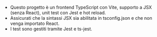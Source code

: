 <!-- Use this file to provide workspace-specific custom instructions to Copilot. For more details, visit https://code.visualstudio.com/docs/copilot/copilot-customization#_use-a-githubcopilotinstructionsmd-file -->

- Questo progetto è un frontend TypeScript con Vite, supporto a JSX (senza React), unit test con Jest e hot reload.
- Assicurati che la sintassi JSX sia abilitata in tsconfig.json e che non venga importato React.
- I test sono gestiti tramite Jest e ts-jest.
